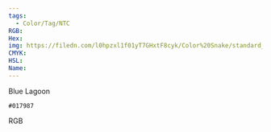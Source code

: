 ```yaml
---
tags:
  - Color/Tag/NTC
RGB:
Hex:
img: https://filedn.com/l0hpzxl1f01yT7GHxtF8cyk/Color%20Snake/standard_csv_to_svg//017987.svg
CMYK:
HSL:
Name:
---
```

Blue Lagoon
```palette
#017987
```
RGB
